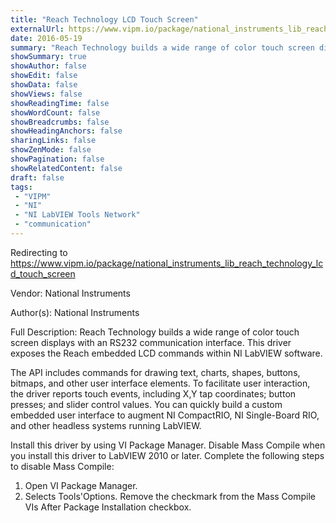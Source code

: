 ```yaml
---
title: "Reach Technology LCD Touch Screen"
externalUrl: https://www.vipm.io/package/national_instruments_lib_reach_technology_lcd_touch_screen
date: 2016-05-19
summary: "Reach Technology builds a wide range of color touch screen displays with an RS232 communication interface."
showSummary: true
showAuthor: false
showEdit: false
showData: false
showViews: false
showReadingTime: false
showWordCount: false
showBreadcrumbs: false
showHeadingAnchors: false
sharingLinks: false
showZenMode: false
showPagination: false
showRelatedContent: false
draft: false
tags:
 - "VIPM"
 - "NI"
 - "NI LabVIEW Tools Network"
 - "communication"
---
```


Redirecting to https://www.vipm.io/package/national_instruments_lib_reach_technology_lcd_touch_screen

Vendor: National Instruments

Author(s): National Instruments
 
Full Description:
Reach Technology builds a wide range of color touch screen displays with an RS232 communication interface. This driver exposes the Reach embedded LCD commands within NI LabVIEW software. 

The API includes commands for drawing text, charts, shapes, buttons, bitmaps, and other user interface elements. To facilitate user interaction, the driver reports touch events, including X,Y tap coordinates; button presses; and slider control values. You can quickly build a custom embedded user interface to augment NI CompactRIO, NI Single-Board RIO, and other headless systems running LabVIEW. 

Install this driver by using VI Package Manager. Disable Mass Compile when you install this driver to LabVIEW 2010 or later. Complete the following steps to disable Mass Compile:
1. Open VI Package Manager.
2. Selects Tools'Options. Remove the checkmark from the Mass Compile VIs After Package Installation checkbox.